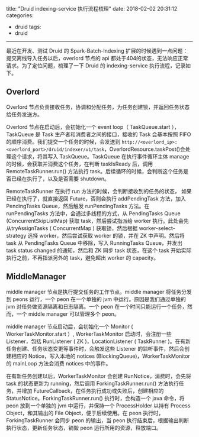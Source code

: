 title: "Druid indexing-service 执行流程梳理"
date: 2018-02-02 20:31:12
categories:
- druid
tags:
- druid
---

最近在开发、测试 Druid 的 Spark-Batch-Indexing 扩展的时候遇到一点问题：提交离线导入任务以后，overlord 节点的 api 都处于404的状态，无法响应正常请求。为了定位问题，梳理了一下 Druid 的 indexing-service 执行流程，记录如下。

<!-- more -->

## Overlord

Overlord 节点负责接收任务，协调和分配任务，为任务创建锁，并返回任务状态给任务发送方。

Overlord 节点在启动后，会初始化一个 event loop（ TaskQueue.start ），TaskQueue 是 Task 生产者和消费者之间的接口，接收的 Task 会基本按照 FIFO 的顺序消费。我们提交一个任务的时候，会发送到 `http://<overlord_ip>:<overlord_port>/druid/indexer/v1/task`，OverlordResource.taskPost()会处理这个请求，将其写入 TaskQueue。TaskQueue 在执行事件循环主体 manage 的时候，会获取并消费这个任务，在判断 taskIsReady 后，调用RemoteTaskRunner.run() 方法执行 task。后续循环的时候，会判断这个任务是否已经在执行了，以及是否需要 shutdown。

RemoteTaskRunner 在执行 run 方法的时候，会判断接收到的任务的状态， 如果已经在执行了，就直接返回 Future，否则会执行 addPendingTask 方法，加入 PendingTasks Queue，然后触发 runPendingTasks 方法。在 runPendingTasks 方法中，会通过多线程的方式，从 PendingTasks Queue (ConcurrentSkipListMap) 获取 task，然后尝试指派给 worker 执行。此处会先从tryAssignTasks ( ConcurrentMap ) 获取锁，然后根据 worker-select-strategy 选择 worker，然后尝试获取 worker 的锁，并在 ZK 中声明。然后将 task 从 PendingTasks Queue 中移除，写入 RunningTasks Queue，并发出 task status changed 的通知，然后和 ZK 同步 task 状态，在这个 task 开始实际执行之前，不再指派另外的 task，避免超出 worker 的 capacity。



## MiddleManager

middle manager 节点是执行提交任务的工作节点。middle manager 将任务分发到 peons 运行，一个 peon 在一个单独的 jvm 中运行。原因是我们通过单独的 jvm 对任务做资源隔离和日志隔离。一个 peon 在一个时间只能运行一个任务，然而，一个 middle manager 可以管理多个 peon。

middle manager 节点启动后，会初始化一个 Monitor ( WorkerTaskMonitor.start ）, WorkerTaskMonitor 启动时，会注册一些 Listener，包括 RunListener ( ZK )，LocationListener ( TaskRunner )。在有新任务创建、任务状态变更等事件时，会触发这些 Listener 的监听事件，然后会创建相应的 Notice，写入本地的 notices (BlockingQueue)，WorkerTaskMonitor 的 mainLoop 方法会消费 notices 中的事件。

在有新任务创建以后，WorkerTaskMonitor 会创建 RunNotice，消费时，会先将 task 的状态更新为 running，然后调用 ForkingTaskRunner.run() 方法执行任务，并增加 FutureCallback，在任务执行成功或失败后，创建相应的 StatusNotice。ForkingTaskRunner.run() 执行时，会构造一个 java 命令，将 peon 放到一个单独的 jvm 中运行，并保持一个 ProcessHolder 以持有 Process Object，和其输出的 File Object，便于后续使用。在 peon 执行时，ForkingTaskRunner 会同步 peon 的输出，当 peon 执行结束后，根据输出判断执行状态，更新任务状态，销毁 peon 运行所用的资源，释放端口。
